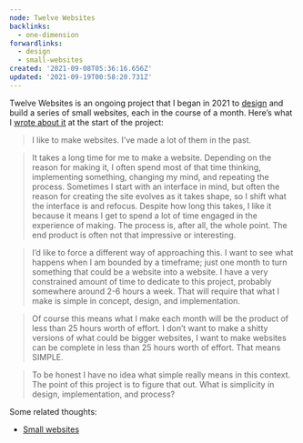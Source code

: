 ```yaml
---
node: Twelve Websites
backlinks:
  - one-dimension
forwardlinks:
  - design
  - small-websites
created: '2021-09-08T05:36:16.656Z'
updated: '2021-09-19T00:58:20.731Z'
---
```


Twelve Websites is an ongoing project that I began in 2021 to [design](design.md) and build a series of small websites, each in the course of a month. Here’s what I [wrote about it](https://futureland.tv/christian/entry/34203) at the start of the project:

> I like to make websites. I’ve made a lot of them in the past.

> It takes a long time for me to make a website. Depending on the reason for making it, I often spend most of that time thinking, implementing something, changing my mind, and repeating the process. Sometimes I start with an interface in mind, but often the reason for creating the site evolves as it takes shape, so I shift what the interface is and refocus. Despite how long this takes, I like it because it means I get to spend a lot of time engaged in the experience of making. The process is, after all, the whole point. The end product is often not that impressive or interesting.

> I’d like to force a different way of approaching this. I want to see what happens when I am bounded by a timeframe; just one month to turn something that could be a website into a website. I have a very constrained amount of time to dedicate to this project, probably somewhere around 2-6 hours a week. That will require that what I make is simple in concept, design, and implementation.

> Of course this means what I make each month will be the product of less than 25 hours worth of effort. I don’t want to make a shitty versions of what could be bigger websites, I want to make websites can be complete in less than 25 hours worth of effort. That means SIMPLE.

> To be honest I have no idea what simple really means in this context. The point of this project is to figure that out. What is simplicity in design, implementation, and process?

Some related thoughts: 

- [Small websites](small-websites.md)
